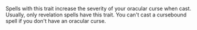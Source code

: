Spells with this trait increase the severity of your oracular curse when cast. Usually, only revelation spells have this trait. You can't cast a cursebound spell if you don't have an oracular curse.